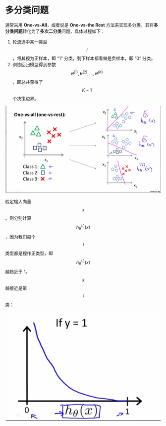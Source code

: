 多分类问题
============

通常采用 **One-vs-All**，或者说是 **One-vs-the Rest** 方法来实现多分类，其将**多分类问题**转化为了**多次二分类**问题，具体过程如下：

1. 轮流选中某一类型 $$i$$ ，将其视为正样本，即 “1” 分类，剩下样本都看做是负样本，即 “0” 分类。
2. 训练回归模型得到参数$$\theta^{(1)}, \theta^{(2)}, ..., \theta^{(K)}$$ ，即总共获得了 $$K-1$$ 个决策边界。

<div style="text-align:center">
<img src="../attachments/多分类问题.png" width="500"></img>
</div>

假定输入向量 $$x$$。则分别计算 $$h_\theta^{(i)}(x)$$，因为我们每个 $$i$$ 类型都是视作正类型，即 $$ h_\theta^{(i)}(x)$$ 越趋近于 1，$$x$$ 越接近是第 $$i$$ 类：

<div style="text-align:center">
<img src="../attachments/多分类问题h.png" width="500"></img>
</div>
